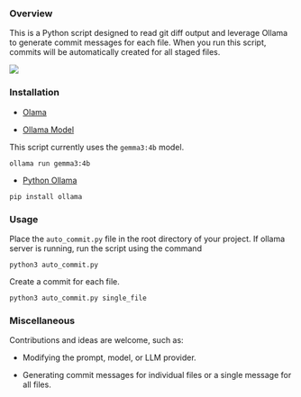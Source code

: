 
### Overview

This is a Python script designed to read git diff output and leverage Ollama to generate commit messages for each file. When you run this script, commits will be automatically created for all staged files.

<img src="https://github.com/user-attachments/assets/f39344db-10c5-4dbc-a3e6-2ce275d52004" />

### Installation

- [Olama](https://ollama.com/download)

- [Ollama Model](https://ollama.com/library/gemma3)

This script currently uses the `gemma3:4b` model.

```
ollama run gemma3:4b
```

- [Python Ollama](https://github.com/ollama/ollama-python) 
```
pip install ollama
```



### Usage

Place the `auto_commit.py` file in the root directory of your project.
If ollama server is running, run the script using the command

```
python3 auto_commit.py
```

Create a commit for each file. 

```
python3 auto_commit.py single_file
```



### Miscellaneous

Contributions and ideas are welcome, such as:

- Modifying the prompt, model, or LLM provider.

- Generating commit messages for individual files or a single message for all files.
